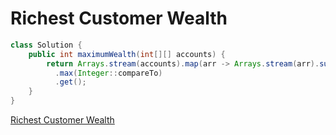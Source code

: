 # Richest Customer Wealth

~~~java
class Solution {
    public int maximumWealth(int[][] accounts) {
        return Arrays.stream(accounts).map(arr -> Arrays.stream(arr).sum())
          .max(Integer::compareTo)
          .get();
    }
}
~~~

[Richest Customer Wealth](https://leetcode.com/problems/richest-customer-wealth/)

